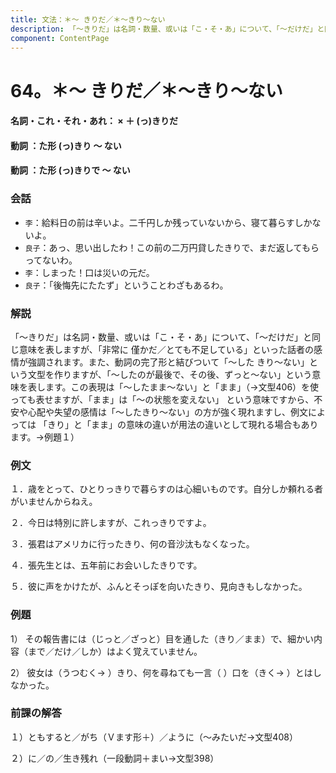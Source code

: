 ```yaml
---
title: 文法：＊～ きりだ／＊～きり～ない
description: 「～きりだ」は名詞・数量、或いは「こ・そ・あ」について、「～だけだ」と同じ意味を表しますが、「非常に 僅かだ／とても不足している」といった話者の感情が強調されます。また、動詞の完了形と結びついて「～した きり～ない」という文型を作りますが、「～したのが最後で、その後、ずっと～ない」という意味を表します。こ の表現は「～したまま～ない」と「まま」（→文型406）を使っても表せますが、「まま」は「～の状態を変えない」 という意味ですから、不安や心配や失望の感情は「～したきり～ない」の方が強く現れますし、例文によっては 「きり」と「まま」の意味の違いが用法の違いとして現れる場合もあります。→例題１）
component: ContentPage
---
```



# 64。＊～ きりだ／＊～きり～ない
#### 名詞・これ・それ・あれ： × ＋ (っ)きりだ
#### 動詞 ：た形 (っ)きり ～ ない
#### 動詞 ：た形 (っ)きりで ～ ない
### 会話
- `李`：給料日の前は辛いよ。二千円しか残っていないから、寝て暮らすしかないよ。
- `良子`：あっ、思い出したわ！この前の二万円貸したきりで、まだ返してもらってないわ。
- `李`：しまった！口は災いの元だ。
- `良子`：「後悔先にたたず」ということわざもあるわ。
### 解説
「～きりだ」は名詞・数量、或いは「こ・そ・あ」について、「～だけだ」と同じ意味を表しますが、「非常に 僅かだ／とても不足している」といった話者の感情が強調されます。また、動詞の完了形と結びついて「～した きり～ない」という文型を作りますが、「～したのが最後で、その後、ずっと～ない」という意味を表します。この表現は「～したまま～ない」と「まま」（→文型406）を使っても表せますが、「まま」は「～の状態を変えない」 という意味ですから、不安や心配や失望の感情は「～したきり～ない」の方が強く現れますし、例文によっては 「きり」と「まま」の意味の違いが用法の違いとして現れる場合もあります。→例題１）
### 例文
１．歳をとって、ひとりっきりで暮らすのは心細いものです。自分しか頼れる者がいませんからねえ。

２．今日は特別に許しますが、これっきりですよ。

３．張君はアメリカに行ったきり、何の音沙汰もなくなった。

４．張先生とは、五年前にお会いしたきりです。

５．彼に声をかけたが、ふんとそっぽを向いたきり、見向きもしなかった。
### 例題
1） その報告書には（じっと／ざっと）目を通した（きり／まま）で、細かい内容（まで／だけ／しか）はよく覚えていません。    

2） 彼女は（うつむく→ ）きり、何を尋ねても一言（ ）口を（きく→ ）とはしなかった。
### 前課の解答
１）ともすると／がち（Ｖます形＋）／ように（～みたいだ→文型408）

２）に／の／生き残れ（一段動詞＋まい→文型398）
